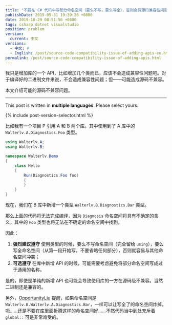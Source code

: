 ```yaml
---
title: "不要在 C# 代码中写部分命名空间（要么不写，要么写全），否则会有源码兼容性问题"
publishDate: 2019-05-31 19:39:26 +0800
date: 2019-10-29 08:51:56 +0800
tags: csharp dotnet visualstudio
position: problem
version:
  current: 中文
versions:
  - 中文: #
  - English: /post/source-code-compatibility-issue-of-adding-apis-en.html
permalink: /post/source-code-compatibility-issue-of-adding-apis.html
---
```


我只是增加库的一个 API，比如增加几个类而已，应该不会造成兼容性问题吧。对于编译好的二进制文件来说，不会造成兼容性问题；但——可能造成源码不兼容。

本文介绍可能的源码不兼容问题。

---

This post is written in **multiple languages**. Please select yours:

{% include post-version-selector.html %}

比如我有一个项目 P 引用 A 和 B 两个库。其中使用到了 A 库中的 `Walterlv.A.Diagnostics.Foo` 类型。

```csharp
using Walterlv.A;
using Walterlv.B;

namespace Walterlv.Demo
{
    class Hello
    {
        Run(Diagnostics.Foo foo)
        {
        }
    }
}
```

现在，我们在 B 库中新增一个类型 `Walterlv.B.Diagnostics.Bar` 类型。

那么上面的代码将无法完成编译，因为 `Diagnosis` 命名空间将具有不确定的含义，其中的 `Foo` 类型也将无法在不确定的命名空间中找到。

因此：

1. **强烈建议遵守** 使用类型的时候，要么不写命名空间（完全留给 `using`），要么写全命名空间（从第一段开始写，不要省略任何部分），否则就容易与其他命名空间冲突；
2. **可选遵守** 在库中新增 API 的时候，可能需要考虑避免将部分命名空间写成过于通用的名称。

是的，即使是单纯的新增 API 也可能会导致使用库的一方在源码级不兼容。当然二进制还是兼容的。

另外，[OpportunityLiu](https://github.com/OpportunityLiu) 提醒，如果命名空间是 `Walterlv.B.Walterlv.A.Diagnostics.Bar`，一样可以让写全了的命名空间炸掉。呃……还是不要在库里面折腾这样的命名空间好……不然代码当中到处充斥着 `global::` 可是非常难受的。

